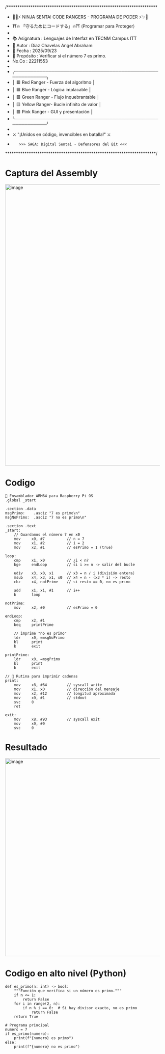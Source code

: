 /**********************************************************************
* 🥷✨⚡  NINJA SENTAI CODE RANGERS - PROGRAMA DE PODER ⚡✨🥷
* ⛩️🔥 「守るためにコードする」🔥⛩️ (Programar para Proteger)
*
* 📚 Asignatura : Lenguajes de Interfaz en TECNM Campus ITT
* 👤 Autor      : Diaz Chavelas Angel Abraham
* 📅 Fecha      : 2025/09/23
* 📝 Propósito  : Verificar si el número 7 es primo.
* No.Co         : 22211553
*
* ╭──────────────────────────────────────────────────────────╮
* │   🟥 Red Ranger   - Fuerza del algoritmo                 │
* │   🟦 Blue Ranger  - Lógica implacable                    │
* │   🟩 Green Ranger - Flujo inquebrantable                 │
* │   🟨 Yellow Ranger- Bucle infinito de valor              │
* │   🟪 Pink Ranger  - GUI y presentación                   │
* ╰──────────────────────────────────────────────────────────╯
*
* ⚔️  "¡Unidos en código, invencibles en batalla!" ⚔️
*        >>> SAGA: Digital Sentai - Defensores del Bit <<<
**********************************************************************/

# Captura del Assembly
<img width="999" height="917" alt="image" src="https://github.com/user-attachments/assets/6920f76e-f573-4b7f-9b81-7440707fc2a2" />

# Codigo
```text
🚀 Ensamblador ARM64 para Raspberry Pi OS
.global _start

.section .data
msgPrimo:    .asciz "7 es primo\n"
msgNoPrimo:  .asciz "7 no es primo\n"

.section .text
_start:
    // Guardamos el número 7 en x0
    mov     x0, #7          // n = 7
    mov     x1, #2          // i = 2
    mov     x2, #1          // esPrimo = 1 (true)

loop:
    cmp     x1, x0          // ¿i < n?
    bge     endLoop         // si i >= n -> salir del bucle

    udiv    x3, x0, x1      // x3 = n / i (división entera)
    msub    x4, x3, x1, x0  // x4 = n - (x3 * i) -> resto
    cbz     x4, notPrime    // si resto == 0, no es primo

    add     x1, x1, #1      // i++
    b       loop

notPrime:
    mov     x2, #0          // esPrimo = 0

endLoop:
    cmp     x2, #1
    beq     printPrime

    // imprime "no es primo"
    ldr     x0, =msgNoPrimo
    bl      print
    b       exit

printPrime:
    ldr     x0, =msgPrimo
    bl      print
    b       exit

// 📢 Rutina para imprimir cadenas
print:
    mov     x8, #64         // syscall write
    mov     x1, x0          // dirección del mensaje
    mov     x2, #12         // longitud aproximada
    mov     x0, #1          // stdout
    svc     0
    ret

exit:
    mov     x8, #93         // syscall exit
    mov     x0, #0
    svc     0
```
# Resultado
<img width="1157" height="645" alt="image" src="https://github.com/user-attachments/assets/6f4e27f7-f04b-4250-a95e-ae8ddafb12c1" />

# Codigo en alto nivel (Python)
```text
def es_primo(n: int) -> bool:
    """Función que verifica si un número es primo."""
    if n <= 1:
        return False
    for i in range(2, n):
        if n % i == 0:  # Si hay divisor exacto, no es primo
            return False
    return True

# Programa principal
numero = 7
if es_primo(numero):
    print(f"{numero} es primo")
else:
    print(f"{numero} no es primo")
```
